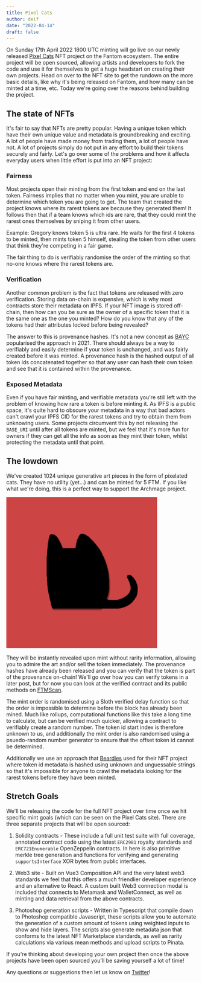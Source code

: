 ```yaml
---
title: Pixel Cats
author: deif
date: "2022-04-14"
draft: false
---
```


On Sunday 17th April 2022 1800 UTC minting will go live on our newly released [Pixel Cats](https://www.pixel-cats.art) NFT project on the Fantom ecosystem. The entire project will be open sourced, allowing artists and developers to fork the code and use it for themselves to get a huge headstart on creating their own projects. Head on over to the NFT site to get the rundown on the more basic details, like why it's being released on Fantom, and how many can be minted at a time, etc. Today we're going over the reasons behind building the project.

## The state of NFTs

It's fair to say that NFTs are pretty popular. Having a unique token which have their own unique value and metadata is groundbreaking and exciting. A lot of people have made money from trading them, a lot of people have not. A lot of projects simply do not put in any effort to build their tokens securely and fairly. Let's go over some of the problems and how it affects everyday users when little effort is put into an NFT project:

### Fairness

Most projects open their minting from the first token and end on the last token. Fairness implies that no matter when you mint, you are unable to determine which token you are going to get. The team that created the project knows where its rarest tokens are because they generated them! It follows then that if a team knows which ids are rare, that they could mint the rarest ones themselves by sniping it from other users.

Example: Gregory knows token 5 is ultra rare. He waits for the first 4 tokens to be minted, then mints token 5 himself, stealing the token from other users that think they're competing in a fair game.

The fair thing to do is verifiably randomise the order of the minting so that no-one knows where the rarest tokens are.

### Verification

Another common problem is the fact that tokens are released with zero verification. Storing data on-chain is expensive, which is why most contracts store their metadata on IPFS. If your NFT image is stored off-chain, then how can you be sure as the owner of a specific token that it is the same one as the one you minted? How do you know that any of the tokens had their attributes locked before being revealed?

The answer to this is provenance hashes. It's not a new concept as [BAYC](https://boredapeyachtclub.com/#/) popularised the approach in 2021. There should always be a way to verifiably and easily determine if your token is  unchanged, and was fairly created before it was minted. A provenance hash is the hashed output of all token ids concatenated together so that any user can hash their own token and see  that it is contained within the provenance.

### Exposed Metadata

Even if you have fair minting, and verifiable metadata you're still left with the problem of knowing how rare a token is before minting it. As IPFS is a public space, it's quite hard to obscure your metadata in a way that bad actors can't crawl your IPFS CID for the rarest tokens and try to obtain them from unknowing users. Some projects circumvent this by not releasing the `BASE_URI` until after all tokens are minted, but we feel that it's more fun for owners if they can get all the info as soon as they mint their token, whilst protecting the metadata until that point.

## The lowdown

We've created 1024 unique generative art pieces in the form of pixelated cats. They have no utility (yet...) and can be minted for 5 FTM. If you like what we're doing, this is a perfect way to support the Archmage project.

<img src="cats.gif" alt="Hidden cats" style="width:400px" />

They will be instantly revealed upon mint without rarity information, allowing you to admire the art and/or sell the token immediately. The provenance hashes have already been released and you can verify that the token is part of the provenance on-chain! We'll go over how you can verify tokens in a later post, but for now you can look at the verified contract and its public methods on [FTMScan](https://ftmscan.com/address/0x2bB70b039b6516AC754eA1de7A0F75C92069d74F).

The mint order is randomised using a Sloth verified delay function so that the order is impossible to determine before the block has already been mined. Much like rollups, computational functions like this take a long time to calculate, but can be verified much quicker, allowing a contract to verifiably create a random number. The token id start index is therefore unknown to us, and additionally the mint order is also randomised using a psuedo-random number generator to ensure that the offset token id cannot be determined.

Additionally we use an approach that [Beardies](https://medium.com/paint-swap-finance/announcing-beardies-6161a72ae3da) used for their NFT project where token id metadata is hashed using unknown and unguessable strings so that it's impossible for anyone to crawl the metadata looking for the rarest tokens before they have been minted.

## Stretch Goals

We'll be releasing the code for the full NFT project over time once we hit specific mint goals (which can be seen on the Pixel Cats site). There are three separate projects that will be open sourced:

1. Solidity contracts - These include a full unit test suite with full coverage, annotated contract code using the latest `ERC2981` royalty standards and `ERC721Enumerable` OpenZeppelin contracts. In here is also primitive merkle tree generation and functions for verifying and generating `supportsInterface` XOR bytes from public interfaces.

2. Web3 site - Built on Vue3 Composition API and the very latest web3 standards we feel that this offers a much friendlier developer experience and an alternative to React. A custom built Web3 connection modal is included that connects to Metamask and WalletConnect, as well as minting and data retrieval from the above contracts.

3. Photoshop generation scripts - Written in Typescript that compile down to Photoshop compatible Javascript, these scripts allow you to automate the generation of a custom amount of tokens using weighted inputs to show and hide layers. The scripts also generate metadata json that conforms to the latest NFT Marketplace standards, as well as rarity calculations via various mean methods and upload scripts to Pinata.

If you're thinking about developing your own project then once the above projects have been open sourced you'll be saving yourself a lot of time!

Any questions or suggestions then let us know on [Twitter](https://twitter.com/archmagefi_)!